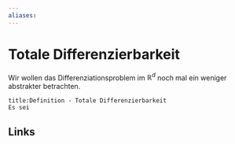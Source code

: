 ```yaml
---
aliases: 
---
```

# Totale Differenzierbarkeit 
Wir wollen das Differenziationsproblem im $\mathbb{R}^{d}$ noch mal ein weniger abstrakter betrachten.
```ad-abstract
title:Definition - Totale Differenzierbarkeit
Es sei 
```
## Links